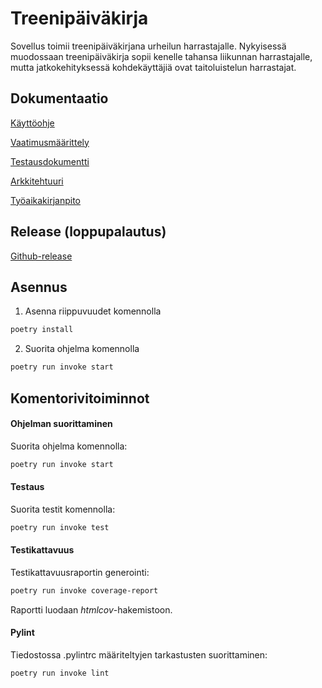 # Treenipäiväkirja

Sovellus toimii treenipäiväkirjana urheilun harrastajalle. Nykyisessä muodossaan treenipäiväkirja sopii kenelle tahansa liikunnan harrastajalle, mutta jatkokehityksessä kohdekäyttäjiä ovat taitoluistelun harrastajat.

## Dokumentaatio

[Käyttöohje](./dokumentaatio/kayttoohje.md)

[Vaatimusmäärittely](./dokumentaatio/vaatimusmaarittely.md)

[Testausdokumentti](./dokumentaatio/testausdokumentti.md)

[Arkkitehtuuri](./dokumentaatio/arkkitehtuuri.md)

[Työaikakirjanpito](./dokumentaatio/tuntikirjanpito.md)

## Release (loppupalautus)

[Github-release](https://github.com/Ronttikasa/treenipaivakirja/releases/tag/loppupalautus)

## Asennus

1. Asenna riippuvuudet komennolla

```bash
poetry install
```

2. Suorita ohjelma komennolla

```bash
poetry run invoke start
```

## Komentorivitoiminnot

#### Ohjelman suorittaminen

Suorita ohjelma komennolla:

```bash
poetry run invoke start
```

#### Testaus

Suorita testit komennolla:

```bash
poetry run invoke test
```

#### Testikattavuus

Testikattavuusraportin generointi:

```bash
poetry run invoke coverage-report
```

Raportti luodaan *htmlcov*-hakemistoon.

#### Pylint

Tiedostossa .pylintrc määriteltyjen tarkastusten suorittaminen:

``` bash
poetry run invoke lint
```
